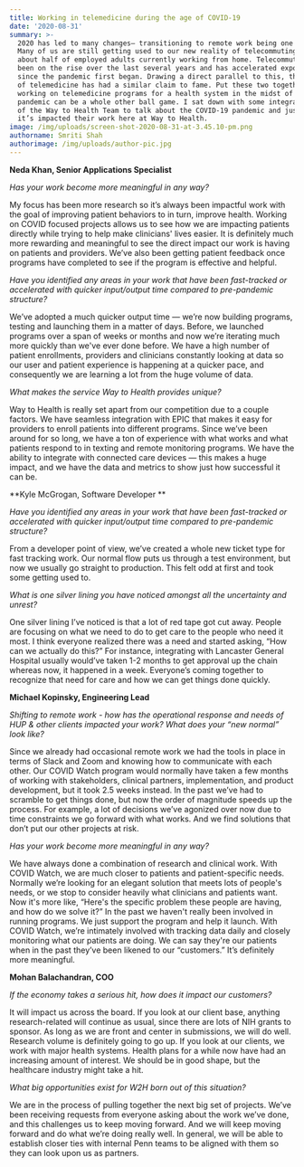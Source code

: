 ```yaml
---
title: Working in telemedicine during the age of COVID-19
date: '2020-08-31'
summary: >-
  2020 has led to many changes— transitioning to remote work being one of them.
  Many of us are still getting used to our new reality of telecommuting with
  about half of employed adults currently working from home. Telecommuting has
  been on the rise over the last several years and has accelerated exponentially
  since the pandemic first began. Drawing a direct parallel to this, the field
  of telemedicine has had a similar claim to fame. Put these two together and
  working on telemedicine programs for a health system in the midst of a
  pandemic can be a whole other ball game. I sat down with some integral members
  of the Way to Health Team to talk about the COVID-19 pandemic and just how
  it’s impacted their work here at Way to Health. 
image: /img/uploads/screen-shot-2020-08-31-at-3.45.10-pm.png
authorname: Smriti Shah
authorimage: /img/uploads/author-pic.jpg
---
```

**Neda Khan, Senior Applications Specialist**

_Has your work become more meaningful in any way?_

My focus has been more research so it’s always been impactful work with the goal of improving patient behaviors to in turn, improve health. Working on COVID focused projects allows us to see how we are impacting patients directly while trying to help make clinicians' lives easier. It is definitely much more rewarding and meaningful to see the direct impact our work is having on patients and providers. We’ve also been getting patient feedback once programs have completed to see if the program is effective and helpful. 

_Have you identified any areas in your work that have been fast-tracked or accelerated with quicker input/output time compared to pre-pandemic structure?_

We’ve adopted a much quicker output time —  we’re now building programs, testing and launching them in a matter of days. Before, we launched programs over a span of weeks or months and now we’re iterating much more quickly than we've ever done before. We have a high number of patient enrollments, providers and clinicians constantly looking at data so our user and patient experience is happening at a quicker pace, and consequently we are learning a lot from the huge volume of data. 

_What makes the service Way to Health provides unique?_

Way to Health is really set apart from our competition due to a couple factors. We have seamless integration with EPIC that makes it easy for providers to enroll patients into different programs. Since we’ve been around for so long, we have a ton of experience with what works and what patients respond to in texting and remote monitoring programs. We have the ability to integrate with connected care devices —  this makes a huge impact, and we have the data and metrics to show just how successful it can be. 



**Kyle McGrogan, Software Developer **

_Have you identified any areas in your work that have been fast-tracked or accelerated with quicker input/output time compared to pre-pandemic structure?_

From a developer point of view, we’ve created a whole new ticket type for fast tracking work. Our normal flow puts us through a test environment, but now we usually go straight to production. This felt odd at first and took some getting used to. 

_What is one silver lining you have noticed amongst all the uncertainty and unrest?_

One silver lining I’ve noticed is that a lot of red tape got cut away. People are focusing on what we need to do to get care to the people who need it most. I think everyone realized there was a need and started asking, “How can we actually do this?” For instance, integrating with Lancaster General Hospital usually would’ve taken 1-2 months to get approval up the chain whereas now, it happened in a week. Everyone’s coming together to recognize that need for care and how we can get things done quickly. 



**Michael Kopinsky, Engineering Lead**

_Shifting to remote work - how has the operational response and needs of HUP & other clients impacted your work? What does your “new normal” look like?_

Since we already had occasional remote work we had the tools in place in terms of Slack and Zoom and knowing how to communicate with each other. Our COVID Watch program would normally have taken a few months of working with stakeholders, clinical partners, implementation, and product development, but it took 2.5 weeks instead. In the past we’ve had to scramble to get things done, but now the order of magnitude speeds up the process. For example, a lot of decisions we’ve agonized over now due to time constraints we go forward with what works. And we find solutions that don’t put our other projects at risk. 

_Has your work become more meaningful in any way?_

We have always done a combination of research and clinical work. With COVID Watch, we are much closer to patients and patient-specific needs. Normally we’re looking for an elegant solution that meets lots of people's needs, or we stop to consider heavily what clinicians and patients want. Now it's more like, “Here's the specific problem these people are having, and how do we solve it?” In the past we haven't really been involved in running programs. We just support the program and help it launch. With COVID Watch, we’re intimately involved with tracking data daily and closely monitoring what our patients are doing. We can say they're our patients when in the past they’ve been likened to our “customers.” It’s definitely more meaningful. 



**Mohan Balachandran, COO**

_If the economy takes a serious hit, how does it impact our customers?_

It will impact us across the board. If you look at our client base, anything research-related will continue as usual, since there are lots of NIH grants to sponsor. As long as we are front and center in submissions, we will do well. Research volume is definitely going to go up. If you look at our clients, we work with major health systems. Health plans for a while now have had an increasing amount of interest. We should be in good shape, but the healthcare industry might take a hit.

_What big opportunities exist for W2H born out of this situation?_

We are in the process of pulling together the next big set of projects. We’ve been receiving requests from everyone asking about the work we’ve done, and this challenges us to keep moving forward. And we will keep moving forward and do what we’re doing really well. In general, we will be able to establish closer ties with internal Penn teams to be aligned with them so they can look upon us as partners.

